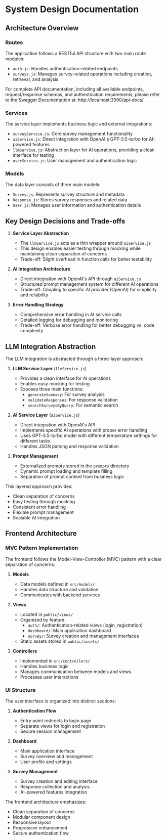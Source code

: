# System Design Documentation

## Architecture Overview

### Routes
The application follows a RESTful API structure with two main route modules:
- `auth.js`: Handles authentication-related endpoints
- `surveys.js`: Manages survey-related operations including creation, retrieval, and analysis

For complete API documentation, including all available endpoints, request/response schemas, and authentication requirements, please refer to the Swagger Documentation at: http://localhost:3000/api-docs/

### Services
The service layer implements business logic and external integrations:
- `surveyService.js`: Core survey management functionality
- `aiService.js`: Direct integration with OpenAI's GPT-3.5-turbo for AI-powered features
- `llmService.js`: Abstraction layer for AI operations, providing a clean interface for testing
- `userService.js`: User management and authentication logic

### Models
The data layer consists of three main models:
- `Survey.js`: Represents survey structure and metadata
- `Response.js`: Stores survey responses and related data
- `User.js`: Manages user information and authentication details

## Key Design Decisions and Trade-offs

1. **Service Layer Abstraction**
   - The `llmService.js` acts as a thin wrapper around `aiService.js`
   - This design enables easier testing through mocking while maintaining clean separation of concerns
   - Trade-off: Slight overhead in function calls for better testability

2. **AI Integration Architecture**
   - Direct integration with OpenAI's API through `aiService.js`
   - Structured prompt management system for different AI operations
   - Trade-off: Coupling to specific AI provider (OpenAI) for simplicity and reliability

3. **Error Handling Strategy**
   - Comprehensive error handling in AI service calls
   - Detailed logging for debugging and monitoring
   - Trade-off: Verbose error handling for better debugging vs. code complexity

## LLM Integration Abstraction

The LLM integration is abstracted through a three-layer approach:

1. **LLM Service Layer** (`llmService.js`)
   - Provides a clean interface for AI operations
   - Enables easy mocking for testing
   - Exposes three main functions:
     - `generateSummary`: For survey analysis
     - `validateResponses`: For response validation
     - `searchSurveysByQuery`: For semantic search

2. **AI Service Layer** (`aiService.js`)
   - Direct integration with OpenAI's API
   - Implements specific AI operations with proper error handling
   - Uses GPT-3.5-turbo model with different temperature settings for different tasks
   - Handles JSON parsing and response validation

3. **Prompt Management**
   - Externalized prompts stored in the `prompts` directory
   - Dynamic prompt loading and template filling
   - Separation of prompt content from business logic

This layered approach provides:
- Clean separation of concerns
- Easy testing through mocking
- Consistent error handling
- Flexible prompt management
- Scalable AI integration

## Frontend Architecture

### MVC Pattern Implementation
The frontend follows the Model-View-Controller (MVC) pattern with a clear separation of concerns:

1. **Models**
   - Data models defined in `src/models/`
   - Handles data structure and validation
   - Communicates with backend services

2. **Views**
   - Located in `public/views/`
   - Organized by feature:
     - `auth/`: Authentication-related views (login, registration)
     - `dashboard/`: Main application dashboard
     - `survey/`: Survey creation and management interfaces
   - Static assets stored in `public/assets/`

3. **Controllers**
   - Implemented in `src/controllers/`
   - Handles business logic
   - Manages communication between models and views
   - Processes user interactions

### UI Structure
The user interface is organized into distinct sections:

1. **Authentication Flow**
   - Entry point redirects to login page
   - Separate views for login and registration
   - Secure session management

2. **Dashboard**
   - Main application interface
   - Survey overview and management
   - User profile and settings

3. **Survey Management**
   - Survey creation and editing interface
   - Response collection and analysis
   - AI-powered features integration

The frontend architecture emphasizes:
- Clean separation of concerns
- Modular component design
- Responsive layout
- Progressive enhancement
- Secure authentication flow 